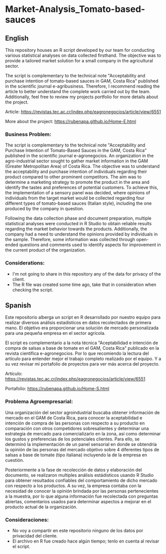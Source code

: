 # Market-Analysis_Tomato-based-sauces
## English
This repository houses an R script developed by our team for conducting various statistical analyses on data collected firsthand. The objective was to provide a tailored market solution for a small company in the agricultural sector.

The script is complementary to the technical note "Acceptability and purchase intention of tomato-based sauces in GAM, Costa Rica" published in the scientific journal e-agribusiness. Therefore, I recommend reading the article to better understand the complete work carried out by the team. Additionally, feel free to review my projects portfolio for more details about the project.

Article: https://revistas.tec.ac.cr/index.php/eagronegocios/article/view/6551

More about the project: https://rubenapa.github.io/Home-E.html

### Business Problem:
The script is complementary to the technical note "Acceptability and Purchase Intention of Tomato-Based Sauces in the GAM, Costa Rica" published in the scientific journal e-agronegocios.
An organization in the agro-industrial sector sought to gather market information in the GAM (Greater Metropolitan Area) of Costa Rica. The objective was to understand the acceptability and purchase intention of individuals regarding their product compared to other prominent competitors. The aim was to determine a marketing strategy to promote the product in the area and identify the tastes and preferences of potential customers. To achieve this, the implementation of a sensory panel was decided, where opinions of individuals from the target market would be collected regarding four different types of tomato-based sauces (Italian style), including the one produced by the company in question.

Following the data collection phase and document preparation, multiple statistical analyses were conducted in R Studio to obtain reliable results regarding the market behavior towards the products. Additionally, the company had a need to understand the opinions provided by individuals in the sample. Therefore, some information was collected through open-ended questions and comments used to identify aspects for improvement in the current product of the organization.

### Considerations:
- I'm not going to share in this repository any of the data for privacy of the client.
- The R file was created some time ago, take that in consideration when checking the script.

## Spanish
Este repositorio alberga un script en R desarrollado por nuestro equipo para realizar diversos análisis estadísticos en datos recolectados de primera mano. El objetivo era proporcionar una solución de mercado personalizada para una pequeña empresa en el sector agrícola.

El script es complementario a la nota técnica "Aceptabilidad e intención de compra de salsas a base de tomate en el GAM, Costa Rica" publicado en la revista científica e-agronegocios. Por lo que recomiendo la lectura del artículo para entender mejor el trabajo completo realizado por el equipo. Y a su vez revisar mi portafolio de proyectos para ver más acerca del proyecto.

Artículo: https://revistas.tec.ac.cr/index.php/eagronegocios/article/view/6551

Portafolio: https://rubenapa.github.io/Home-S.html

### Problema Agroempresarial:
Una organización del sector agroindustrial buscaba obtener información de mercado en el GAM de Costa Rica, para conocer la aceptabilidad e intención de compra de las personas con respecto a su producto en comparación con otros competidores sobresalientes y determinar una estrategia de mercado para comercializarlo en la zona, así como determinar los gustos y preferencias de los potenciales clientes. Para ello, se determinó la implementación de un panel sensorial en donde se obtendría la opinión de las personas del mercado objetivo sobre 4 diferentes tipos de salsas a base de tomate (tipo italiana) incluyendo la de la empresa en cuestión.

Posteriormente a la fase de recolección de datos y elaboración del documento, se realizaron multiples análisis estádisticos usando R Studio para obtener resultados confiables del comportamiento de dicho mercado con respecto a los productos. A su vez, la empresa contaba con la necesidad de conocer la opinión brindada por las personas pertenecientes a la muestra, por lo que alguna información fue recolectada con preguntas abiertas, comentarios usados para determinar aspectos a mejorar en el producto actual de la organización.

### Consideraciones:
- No voy a compartir en este repositorio ninguno de los datos por privacidad del cliente.
- El archivo en R fue creado hace algún tiempo; tenlo en cuenta al revisar el script.
